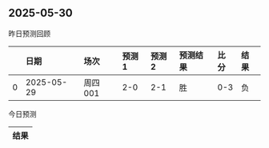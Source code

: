 

 ## 2025-05-30

昨日预测回顾

|    | 日期         | 场次    | 预测1   | 预测2   | 预测结果   | 比分   | 结果   |
|---:|:-----------|:------|:------|:------|:-------|:-----|:-----|
|  0 | 2025-05-29 | 周四001 | 2-0   | 2-1   | 胜      | 0-3  | 负    |

今日预测

| 结果   |
|------|